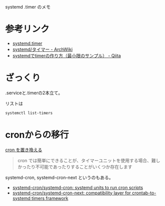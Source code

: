 systemd .timer のメモ

# 参考リンク

- [systemd.timer](https://www.freedesktop.org/software/systemd/man/systemd.timer.html)
- [systemd/タイマー - ArchWiki](https://wiki.archlinux.jp/index.php/Systemd/%E3%82%BF%E3%82%A4%E3%83%9E%E3%83%BC)
- [systemdでtimerの作り方（最小限のサンプル） - Qiita](https://qiita.com/aosho235/items/7656d5568af8f48b2dc1)

# ざっくり

.serviceと.timerの2本立て。

リストは
```bash
systemctl list-timers
```

# cronからの移行

[cron を置き換える](https://wiki.archlinux.jp/index.php/Systemd/%E3%82%BF%E3%82%A4%E3%83%9E%E3%83%BC#cron_.E3.82.92.E7.BD.AE.E3.81.8D.E6.8F.9B.E3.81.88.E3.82.8B)

> cron では簡単にできることが、タイマーユニットを使用する場合、難しかったり不可能であったりすることがいくつか存在します

systemd-cron, systemd-cron-next というのもある。

- [systemd-cron/systemd-cron: systemd units to run cron scripts](https://github.com/systemd-cron/systemd-cron)
- [systemd-cron/systemd-cron-next: compatibility layer for crontab-to-systemd timers framework](https://github.com/systemd-cron/systemd-cron-next)

